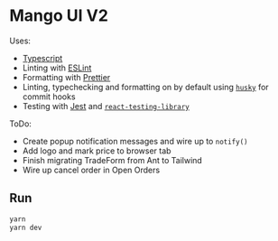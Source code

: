 # Mango UI V2

Uses:

- [Typescript](https://www.typescriptlang.org/)
- Linting with [ESLint](https://eslint.org/)
- Formatting with [Prettier](https://prettier.io/)
- Linting, typechecking and formatting on by default using [`husky`](https://github.com/typicode/husky) for commit hooks
- Testing with [Jest](https://jestjs.io/) and [`react-testing-library`](https://testing-library.com/docs/react-testing-library/intro)

ToDo:

- Create popup notification messages and wire up to `notify()`
- Add logo and mark price to browser tab
- Finish migrating TradeForm from Ant to Tailwind
- Wire up cancel order in Open Orders

## Run

```bash
yarn
yarn dev
```
